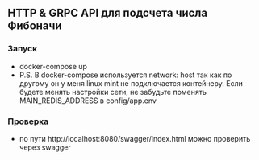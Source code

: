 ## HTTP & GRPC API для подсчета числа Фибоначи

### Запуск
* docker-compose up
* P.S. В docker-compose используется network: host так как по другому он у меня linux mint не подключается контейнеру. Если будете менять настройки сети, не забудьте поменять MAIN_REDIS_ADDRESS в config/app.env

### Проверка
* по пути http://localhost:8080/swagger/index.html можно проверить через swagger